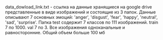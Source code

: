 data_dowload_link.txt - ссылка на данные хранящиеся на google drive представленные в виде изображений и состоящие из 3 папок. Данные описывают 7 основных эмоций: 'anger', 'disgust', 'fear', 'happy', 'neutral', 'sad', 'surprise'. Папка test содержит 7 классов по 111 изображений. train 7 по 1000. val 7 по 3. Все изображения одноканальные и равносторонние. Общий объем больше 100 мб
